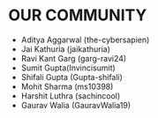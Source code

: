 # OUR COMMUNITY

* Aditya Aggarwal (the-cybersapien)
* Jai Kathuria (jaikathuria)
* Ravi Kant Garg (garg-ravi24)
* Sumit Gupta(Invincisumit)
* Shifali Gupta (Gupta-shifali)
* Mohit Sharma (ms10398)
* Harshit Luthra (sachincool)
* Gaurav Walia (GauravWalia19)